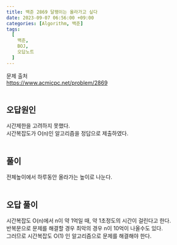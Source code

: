 ```yaml
---
title: 백준 2869 달팽이는 올라가고 싶다
date: 2023-09-07 06:56:00 +09:00
categories: [Algorithm, 백준]
tags:
  [
    백준,
	BOJ,
	오답노트
  ]
---
```


문제 출처<br>
<https://www.acmicpc.net/problem/2869><br>
<br>
## 오답원인
시간제한을 고려하지 못했다.<br>
시간복잡도가 O(n)인 알고리즘을 정답으로 제출하였다.<br>
<br>
## 풀이
전체높이에서 하루동안 올라가는 높이로 나눈다.<br>
<br>
## 오답 풀이
시간복잡도 O(n)에서 n이 약 1억일 때, 약 1초정도의 시간이 걸린다고 한다.<br>
반복문으로 문제를 해결할 경우 최악의 경우 n이 10억이 나올수도 있다.<br>
그러므로 시간복잡도 O(1) 인 알고리즘으로 문제를 해결해야 한다.